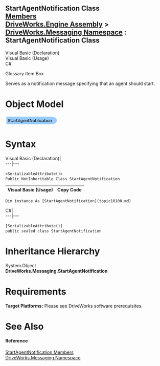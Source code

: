 StartAgentNotification Class   
[Members](topic10101.md)   
[DriveWorks.Engine Assembly](topic2156.md) > [DriveWorks.Messaging Namespace](topic10038.md) : StartAgentNotification Class  
---  
  
Visual Basic (Declaration)    
Visual Basic (Usage)    
C# 

Glossary Item Box

Serves as a notification message specifying that an agent should start. 

# Object Model

![](dotnetdiagramimages/image502.png)

# Syntax

Visual Basic (Declaration)|   
---|---  
      
    
    <SerializableAttribute()>
    Public NotInheritable Class StartAgentNotification   
  
Visual Basic (Usage)| Copy Code  
---|---  
      
    
    Dim instance As [StartAgentNotification](topic10100.md)  
  
C#|   
---|---  
      
    
    [SerializableAttribute()]
    public sealed class StartAgentNotification   
  
# Inheritance Hierarchy

System.Object  
**DriveWorks.Messaging.StartAgentNotification**  


# Requirements

**Target Platforms:** Please see DriveWorks software prerequisites.

# See Also

#### Reference

[StartAgentNotification Members](topic10101.md)   
[DriveWorks.Messaging Namespace](topic10038.md)


